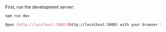 

First, run the development server:

```bash
npm run dev

Open [http://localhost:3000](http://localhost:3000) with your browser to see the result.




